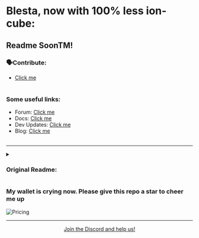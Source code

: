 # Blesta, now with 100% less ion-cube:

## Readme SoonTM!


### 🗣️Contribute:
- [Click me](https://free-tools.club/discord)
<br><br>

### Some useful links:

- Forum: [Click me](https://www.blesta.com/forums/)
- Docs: [Click me](https://docs.blesta.com/#all-updates)
- Dev Updates: [Click me](https://dev.blesta.com/secure/RapidBoard.jspa?rapidView=1&projectKey=CORE)
- Blog: [Click me](https://blesta.com/blog/)
<br><br>

-----

<details>
  <summary><h3>Original Readme:</h3></summary>

## Minimum Requirements ##

* PHP version 7.2
* PDO, pdo_mysql, curl (version 7.10.5), and openssl (version 0.9.6) PHP extensions.
* MySQL version 5.6.0 or MariaDB 10.0.5
* Apache, IIS, or LiteSpeed Web Server
* ionCube PHP loader

## Recommended Requirements ##
* PHP version 7.2 through 7.4
* openssl (version 1.1.1a or later), gmp, imap, json, ldap, libxml, mailparse, iconv, mbstring, mcrypt (PHP <7.2), simplexml, soap, and zlib PHP extensions
* MySQL version 5.7.7, or MariaDB version 10.2.2 or later with max_allowed_packet = 128M or higher, and wait_timeout = 3600
* memory_limit set to 256 MB or greater

## Installation ##

To install, upload the contents of blesta to your web server and visit this
location in your browser.

For more detailed instructions, please see the
[documentation](http://docs.blesta.com/display/user/Installing+Blesta) for
installing Blesta.

## Upgrading ##

Note! Back up your database and files before beginning an upgrade.

To upgrade, overwrite the files in your existing installation and access
~/admin/upgrade in your browser.

For more detailed instructions, please see the
[documentation](http://docs.blesta.com/display/user/Upgrading+Blesta) for
upgrading Blesta.

## Patching ##

Note! Back up your database and files before applying a patch.

Patches contain all patches issued for the minor release. For example, a patch
labeled 3.0.6 will contain all patches issued from 3.0.1, so it is not necessary
to apply patches incrementally.

To patch your installation, overwrite the files in your existing installation
and access ~/admin/upgrade in your browser.

For more detailed instructions, please see the
[documentation](http://docs.blesta.com/display/user/Upgrading+Blesta#UpgradingBlesta-Patchinganexistinginstall)
for patching Blesta.
-----

<br><br>
</details>

### My wallet is crying now. Please give this repo a star to cheer me up
![Pricing](https://i.imgur.com/WIW2GuE.png)

----- 
<p align="center"><a href="https://free-tools.club/discord">Join the Discord and help us!</a></p>
